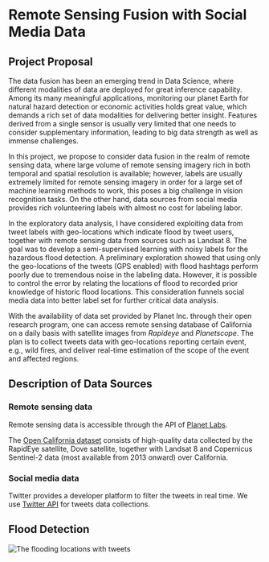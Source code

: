 # Remote Sensing Fusion with Social Media Data

## Project Proposal

The data fusion has been an emerging trend in Data Science, where different modalities of data are deployed for great inference capability. Among its many meaningful applications, monitoring our planet Earth for natural hazard detection or economic activities holds great value, which demands a rich set of data modalities for delivering better insight.  Features derived from a single sensor is usually very limited that one needs to consider supplementary information, leading to big data strength as well as immense challenges. 

In this project, we propose to consider data fusion in the realm of remote sensing data, where large volume of remote sensing imagery rich in both temporal and spatial resolution is available; however, labels are usually extremely limited for remote sensing imagery in order for a large set of machine learning methods to work, this poses a big challenge in vision recognition tasks. On the other hand, data sources from social media provides rich volunteering labels with almost no cost for labeling labor. 

In the exploratory data analysis, I have considered exploiting data from tweet labels with geo-locations which indicate flood by tweet users, together with remote sensing data from sources such as Landsat 8. The goal was to develop a semi-supervised learning with noisy labels for the hazardous flood detection. A preliminary exploration showed that using only the geo-locations of the tweets (GPS enabled) with flood hashtags perform poorly due to tremendous noise in the labeling data. However, it is possible to control the error by relating the locations of flood to recorded prior knowledge of historic flood locations. This consideration funnels social media data into better label set for further critical data analysis. 

With the availability of data set provided by Planet Inc. through their open research program, one can access remote sensing database of California on a daily basis with satellite images from *Rapideye* and *Planetscope*. The plan is to collect tweets data with geo-locations reporting certain event, e.g., wild fires, and deliver real-time estimation of the scope of the event and affected regions. 

## Description of Data Sources

### Remote sensing data
Remote sensing data is accessible through the API of [Planet Labs](https://www.planet.com/docs/reference/data-api/). 

The [Open California dataset](https://www.planet.com/products/open-california/) consists of high-quality data collected by the RapidEye satellite, Dove satellite, together with Landsat 8 and Copernicus Sentinel-2 data (most available from 2013 onward) over California.

### Social media data
Twitter provides a developer platform to filter the tweets in real time. 
We use [Twitter API](https://developer.twitter.com/en/docs) for tweets data collections.

## Flood Detection 

![The flooding locations with tweets](/flood/figs/tweets_flood.jpg_)


